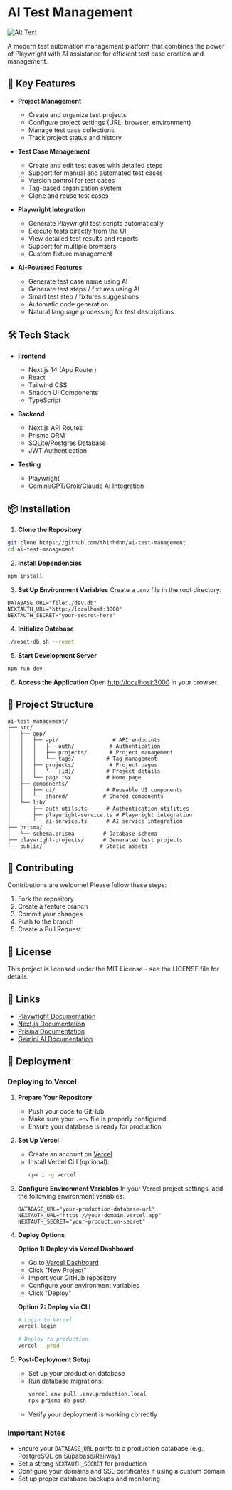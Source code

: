 # AI Test Management

![Alt Text](https://i.imgur.com/navSpr4.gif)

A modern test automation management platform that combines the power of Playwright with AI assistance for efficient test case creation and management.


## 🌟 Key Features

- **Project Management**
  - Create and organize test projects
  - Configure project settings (URL, browser, environment)
  - Manage test case collections
  - Track project status and history

- **Test Case Management**
  - Create and edit test cases with detailed steps
  - Support for manual and automated test cases
  - Version control for test cases
  - Tag-based organization system
  - Clone and reuse test cases

- **Playwright Integration**
  - Generate Playwright test scripts automatically
  - Execute tests directly from the UI
  - View detailed test results and reports
  - Support for multiple browsers
  - Custom fixture management

- **AI-Powered Features**
  - Generate test case name using AI
  - Generate test steps / fixtures using AI
  - Smart test step / fixtures suggestions
  - Automatic code generation
  - Natural language processing for test descriptions

## 🛠️ Tech Stack

- **Frontend**
  - Next.js 14 (App Router)
  - React
  - Tailwind CSS
  - Shadcn UI Components
  - TypeScript

- **Backend**
  - Next.js API Routes
  - Prisma ORM
  - SQLite/Postgres Database
  - JWT Authentication

- **Testing**
  - Playwright
  - Gemini/GPT/Grok/Claude AI Integration

## 📦 Installation

1. **Clone the Repository**
```bash
git clone https://github.com/thinhdnn/ai-test-management
cd ai-test-management
```

2. **Install Dependencies**
```bash
npm install
```

3. **Set Up Environment Variables**
Create a `.env` file in the root directory:
```env
DATABASE_URL="file:./dev.db"
NEXTAUTH_URL="http://localhost:3000"
NEXTAUTH_SECRET="your-secret-here"
```

4. **Initialize Database**
```bash
./reset-db.sh --reset
```

5. **Start Development Server**
```bash
npm run dev
```

6. **Access the Application**
Open [http://localhost:3000](http://localhost:3000) in your browser.

## 📁 Project Structure

```
ai-test-management/
├── src/
│   ├── app/
│   │   ├── api/                 # API endpoints
│   │   │   ├── auth/           # Authentication
│   │   │   ├── projects/       # Project management
│   │   │   └── tags/          # Tag management
│   │   ├── projects/           # Project pages
│   │   │   └── [id]/          # Project details
│   │   └── page.tsx           # Home page
│   ├── components/
│   │   ├── ui/                # Reusable UI components
│   │   └── shared/           # Shared components
│   └── lib/
│       ├── auth-utils.ts      # Authentication utilities
│       ├── playwright-service.ts # Playwright integration
│       └── ai-service.ts      # AI service integration
├── prisma/
│   └── schema.prisma         # Database schema
├── playwright-projects/      # Generated test projects
└── public/                  # Static assets
```

## 🤝 Contributing

Contributions are welcome! Please follow these steps:

1. Fork the repository
2. Create a feature branch
3. Commit your changes
4. Push to the branch
5. Create a Pull Request

## 📄 License

This project is licensed under the MIT License - see the LICENSE file for details.

## 🔗 Links

- [Playwright Documentation](https://playwright.dev)
- [Next.js Documentation](https://nextjs.org/docs)
- [Prisma Documentation](https://www.prisma.io/docs)
- [Gemini AI Documentation](https://ai.google.dev/docs)

## 🚀 Deployment

### Deploying to Vercel

1. **Prepare Your Repository**
   - Push your code to GitHub
   - Make sure your `.env` file is properly configured
   - Ensure your database is ready for production

2. **Set Up Vercel**
   - Create an account on [Vercel](https://vercel.com)
   - Install Vercel CLI (optional):
     ```bash
     npm i -g vercel
     ```

3. **Configure Environment Variables**
   In your Vercel project settings, add the following environment variables:
   ```env
   DATABASE_URL="your-production-database-url"
   NEXTAUTH_URL="https://your-domain.vercel.app"
   NEXTAUTH_SECRET="your-production-secret"
   ```

4. **Deploy Options**

   **Option 1: Deploy via Vercel Dashboard**
   - Go to [Vercel Dashboard](https://vercel.com/dashboard)
   - Click "New Project"
   - Import your GitHub repository
   - Configure your environment variables
   - Click "Deploy"

   **Option 2: Deploy via CLI**
   ```bash
   # Login to Vercel
   vercel login

   # Deploy to production
   vercel --prod
   ```

5. **Post-Deployment Setup**
   - Set up your production database
   - Run database migrations:
     ```bash
     vercel env pull .env.production.local
     npx prisma db push
     ```
   - Verify your deployment is working correctly

### Important Notes

- Ensure your `DATABASE_URL` points to a production database (e.g., PostgreSQL on Supabase/Railway)
- Set a strong `NEXTAUTH_SECRET` for production
- Configure your domains and SSL certificates if using a custom domain
- Set up proper database backups and monitoring
